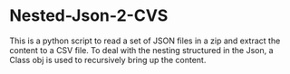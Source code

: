 # Nested-Json-2-CVS
This is a python script to read a set of JSON files in a zip and extract the content to a CSV file. To deal with the nesting structured in the Json, a Class obj is used to recursively bring up the content.
